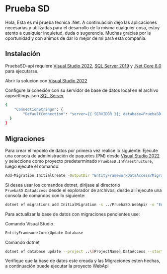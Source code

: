 # Prueba SD
Hola, Esta es mi prueba tecnica .Net. A continuación dejo las aplicaciones necesarias y utilizadas para el desarrollo de la misma cualquier cosa, estoy atento a cualquier inquietud, duda o sugerencia. Muchas gracias por la oportunidad y con animos de dar lo mejor de mi para esta compañia.

## Instalación

PruebaSD-api requiere [Visual Studio 2022](https://visualstudio.microsoft.com/es/vs/), [SQL Server 2019](https://www.microsoft.com/es-es/sql-server/sql-server-downloads) y [.Net Core 8.0](https://dotnet.microsoft.com/en-us/download/dotnet/8.0) para ejecutarse.

Abrir la solucion con [Visual Studio 2022](https://visualstudio.microsoft.com/es/vs/)

Configure la conexión con su servidor de base de datos local en el archivo appsettings.json [SQL Server](https://www.microsoft.com/es-es/sql-server/sql-server-downloads)
```sh
{
	"ConnectionStrings": {
		"DefaultConnection": "server={{ SERVIDOR }}; database=PruebaSD; Integrated Security=True;"
  }
}
```

## Migraciones

Para crear el modelo de datos por primera vez realice lo siguiente: 
Ejecute una consola de administración de paquetes (PM) desde  [Visual Studio 2022](https://visualstudio.microsoft.com/es/vs/) y seleccione como proyecto predeterminado `PruebaSD.Infraestructure`, luego ejecute el comando:
```sh
Add-Migration InitialCreate -OutputDir "EntityFrameworkDataAccess/Migrations"
```
Si desea usar los comandos dotnet, dirijase al directorio `PruebaSD.DataAccess` desde el explorador de archivos, desde allí ejecute una consola de comandos con lo siguiente:

```sh
dotnet ef migrations add InitialMigration -s ../PruebaSD.WebApi/ -o "EntityFrameworkDataAccess/Migrations"
```

Para actualizar la base de datos con migraciones pendientes use:

Comando Visual Studio
```sh
EntityFrameworkCore\Update-Database
```

Comando dotnet
```sh
dotnet ef database update --project ..\[ProjectName].DataAccess --startup-project ..\[ProjectName].WebApi
```

Verifique que la base de datos este creada y las Migraciones esten hechas, a continuación puede ejecutar la proyecto WebApi
